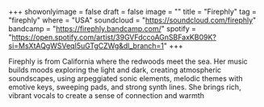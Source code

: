 +++
showonlyimage = false
draft = false
image = ""
title = "Firephly"
tag = "firephly"
where = "USA"
soundcloud = "https://soundcloud.com/firephly"
bandcamp = "https://firephly.bandcamp.com/"
spotify = "https://open.spotify.com/artist/39GVFdccoAGnSBFaxKB09K?si=MsXtAQgWSVeqI5uGTgCZWg&dl_branch=1"
+++

Firephly is from California where the redwoods meet the sea. Her music builds moods exploring the light and dark, creating atmospheric soundscapes, using arpeggiated sonic elements, melodic themes with emotive keys, sweeping pads, and strong synth lines. She brings rich, vibrant vocals to create a sense of connection and warmth
